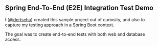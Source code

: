## Spring End-To-End (E2E) Integration Test Demo

I ([@dertseha](https://github.com/dertseha)) created this sample project out of curiosity, and also to capture my
testing approach in a Spring Boot context.

The goal was to create end-to-end tests with both web and database access.
